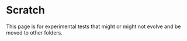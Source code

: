 Scratch
=======

This page is for experimental tests that might or might not evolve and be moved
to other folders.
